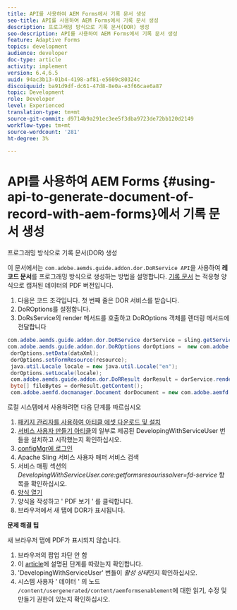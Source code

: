 ```yaml
---
title: API를 사용하여 AEM Forms에서 기록 문서 생성
seo-title: API를 사용하여 AEM Forms에서 기록 문서 생성
description: 프로그래밍 방식으로 기록 문서(DOR) 생성
seo-description: API를 사용하여 AEM Forms에서 기록 문서 생성
feature: Adaptive Forms
topics: development
audience: developer
doc-type: article
activity: implement
version: 6.4,6.5
uuid: 94ac3b13-01b4-4198-af81-e5609c80324c
discoiquuid: ba91d9df-dc61-47d8-8e0a-e3f66cae6a87
topic: Development
role: Developer
level: Experienced
translation-type: tm+mt
source-git-commit: d9714b9a291ec3ee5f3dba9723de72bb120d2149
workflow-type: tm+mt
source-wordcount: '281'
ht-degree: 3%

---
```



# API를 사용하여 AEM Forms {#using-api-to-generate-document-of-record-with-aem-forms}에서 기록 문서 생성

프로그래밍 방식으로 기록 문서(DOR) 생성

이 문서에서는 `com.adobe.aemds.guide.addon.dor.DoRService API`을 사용하여 **레코드 문서**&#x200B;를 프로그래밍 방식으로 생성하는 방법을 설명합니다. [기록 문서](https://docs.adobe.com/content/help/en/experience-manager-65/forms/adaptive-forms-advanced-authoring/generate-document-of-record-for-non-xfa-based-adaptive-forms.html) 는 적응형 양식으로 캡처된 데이터의 PDF 버전입니다.

1. 다음은 코드 조각입니다. 첫 번째 줄은 DOR 서비스를 받습니다.
1. DoROptions를 설정합니다.
1. DoRsService의 render 메서드를 호출하고 DoROptions 객체를 렌더링 메서드에 전달합니다

```java
com.adobe.aemds.guide.addon.dor.DoRService dorService = sling.getService(com.adobe.aemds.guide.addon.dor.DoRService.class);
com.adobe.aemds.guide.addon.dor.DoROptions dorOptions =  new com.adobe.aemds.guide.addon.dor.DoROptions();
 dorOptions.setData(dataXml);
 dorOptions.setFormResource(resource);
 java.util.Locale locale = new java.util.Locale("en");
 dorOptions.setLocale(locale);
 com.adobe.aemds.guide.addon.dor.DoRResult dorResult = dorService.render(dorOptions);
 byte[] fileBytes = dorResult.getContent();
 com.adobe.aemfd.docmanager.Document dorDocument = new com.adobe.aemfd.docmanager.Document(fileBytes);
```

로컬 시스템에서 사용하려면 다음 단계를 따르십시오

1. [패키지 관리자를 사용하여 아티클 에셋 다운로드 및 설치](assets/dor-with-api.zip)
1. [서비스 사용자 만들기 아티클](service-user-tutorial-develop.md)의 일부로 제공된 DevelopingWithServiceUser 번들을 설치하고 시작했는지 확인하십시오.
1. [configMgr에 로그인](http://localhost:4502/system/console/configMgr)
1. Apache Sling 서비스 사용자 매퍼 서비스 검색
1. 서비스 매핑 섹션의 _DevelopingWithServiceUser.core:getformsresourissolver=fd-service_ 항목을 확인하십시오.
1. [양식 열기](http://localhost:4502/content/dam/formsanddocuments/sandbox/1201-borrower-payments/jcr:content?wcmmode=disabled)
1. 양식을 작성하고 &#39; PDF 보기 &#39; 를 클릭합니다.
1. 브라우저에서 새 탭에 DOR가 표시됩니다.


**문제 해결 팁**

새 브라우저 탭에 PDF가 표시되지 않습니다.

1. 브라우저의 팝업 차단 안 함
1. 이 [article](service-user-tutorial-develop.md)에 설명된 단계를 따랐는지 확인합니다.
1. &#39;DevelopingWithServiceUser&#39; 번들이 *활성 상태*&#x200B;인지 확인하십시오.
1. 시스템 사용자 &#39; 데이터 &#39; 의 노드 `/content/usergenerated/content/aemformsenablement`에 대한 읽기, 수정 및 만들기 권한이 있는지 확인하십시오.

